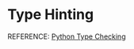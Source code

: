 # Type Hinting

REFERENCE: [Python Type Checking](https://realpython.com/courses/python-type-checking/)